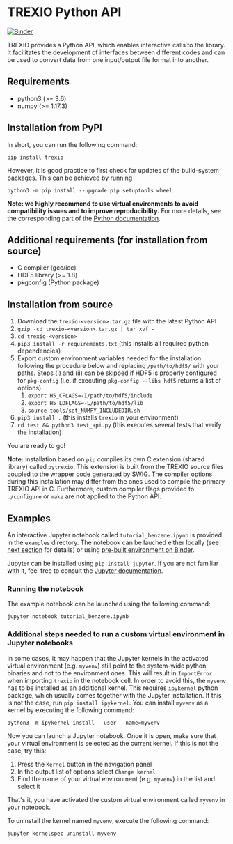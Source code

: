 
# TREXIO Python API

[![Binder](https://mybinder.org/badge_logo.svg)](https://mybinder.org/v2/gh/TREX-CoE/trexio-tutorials/HEAD)

TREXIO provides a Python API, which enables interactive calls to the library.
It facilitates the development of interfaces between different codes and 
can be used to convert data from one input/output file format into another.


## Requirements

- python3 	(>= 3.6)
- numpy		(>= 1.17.3)


## Installation from PyPI

In short, you can run the following command:

`pip install trexio`

However, it is good practice to first check for updates of the build-system packages. This can be achieved by running

`python3 -m pip install --upgrade pip setuptools wheel`

**Note: we highly recommend to use virtual environments to avoid compatibility issues and to improve reproducibility.** 
For more details, see the corresponding part of the [Python documentation](https://docs.python.org/3/library/venv.html#creating-virtual-environments).


## Additional requirements (for installation from source)

- C compiler 	(gcc/icc)
- HDF5 library	(>= 1.8)
- pkgconfig     (Python package)


## Installation from source

1. Download the `trexio-<version>.tar.gz` file with the latest Python API
2. `gzip -cd trexio-<version>.tar.gz | tar xvf -`
3. `cd trexio-<version>`
4. `pip3 install -r requirements.txt` (this installs all required python dependencies)
5. Export custom environment variables needed for the installation following the procedure below and replacing `/path/to/hdf5/` with your paths. 
Steps (i) and (ii) can be skipped if HDF5 is properly configured for `pkg-config` (i.e. if executing `pkg-config --libs hdf5` returns a list of options).
   1. `export H5_CFLAGS=-I/path/to/hdf5/include`
   2. `export H5_LDFLAGS=-L/path/to/hdf5/lib`
   3. `source tools/set_NUMPY_INCLUDEDIR.sh`
6. `pip3 install .` (this installs `trexio` in your environment)
7. `cd test && python3 test_api.py` (this executes several tests that verify the installation)

You are ready to go!

**Note:** 
installation based on `pip` compiles its own C extension (shared library) called `pytrexio`. 
This extension is built from the TREXIO source files coupled to the wrapper code generated by [SWIG](http://www.swig.org/).
The compiler options during this installation may differ from the ones used to compile the primary TREXIO API in C.
Furthermore, custom compiler flags provided to `./configure` or `make` are not applied to the Python API.


## Examples

An interactive Jupyter notebook called `tutorial_benzene.ipynb` is provided in the `examples` directory. 
The notebook can be lauched either locally (see [next section](#Running-the-notebook) for details) or using [pre-built environment on Binder](https://mybinder.org/v2/gh/TREX-CoE/trexio-tutorials/HEAD?filepath=notebooks%2Ftutorial_benzene.ipynb).

Jupyter can be installed using `pip install jupyter`. If you are not familiar with it, feel free to consult the [Jupyter documentation](https://jupyter-notebook.readthedocs.io/en/stable/notebook.html).


### Running the notebook

The example notebook can be launched using the following command:

`jupyter notebook tutorial_benzene.ipynb`


### Additional steps needed to run a custom virtual environment in Jupyter notebooks

In some cases, it may happen that the Jupyter kernels in the activated virtual environment (e.g. `myvenv`) still point to the system-wide python binaries and not to the environment ones.
This will result in `ImportError` when importing `trexio` in the notebook cell. In order to avoid this, the `myvenv` has to be installed as an additional kernel.
This requires `ipykernel` python package, which usually comes together with the Jupyter installation. If this is not the case, run `pip install ipykernel`. 
You can install `myvenv` as a kernel by executing the following command:

`python3 -m ipykernel install --user --name=myvenv`

Now you can launch a Jupyter notebook. Once it is open, make sure that your virtual environment is selected as the current kernel. 
If this is not the case, try this:

1. Press the `Kernel` button in the navigation panel
2. In the output list of options select `Change kernel`
3. Find the name of your virtual environment (e.g. `myvenv`) in the list and select it

That's it, you have activated the custom virtual environment called `myvenv` in your notebook.

To uninstall the kernel named `myvenv`, execute the following command:

`jupyter kernelspec uninstall myvenv`

